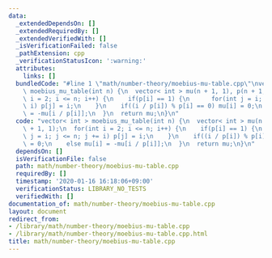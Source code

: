 ```yaml
---
data:
  _extendedDependsOn: []
  _extendedRequiredBy: []
  _extendedVerifiedWith: []
  _isVerificationFailed: false
  _pathExtension: cpp
  _verificationStatusIcon: ':warning:'
  attributes:
    links: []
  bundledCode: "#line 1 \"math/number-theory/moebius-mu-table.cpp\"\nvector< int >\
    \ moebius_mu_table(int n) {\n  vector< int > mu(n + 1, 1), p(n + 1, 1);\n  for(int\
    \ i = 2; i <= n; i++) {\n    if(p[i] == 1) {\n      for(int j = i; j <= n; j +=\
    \ i) p[j] = i;\n    }\n    if((i / p[i]) % p[i] == 0) mu[i] = 0;\n    else mu[i]\
    \ = -mu[i / p[i]];\n  }\n  return mu;\n}\n"
  code: "vector< int > moebius_mu_table(int n) {\n  vector< int > mu(n + 1, 1), p(n\
    \ + 1, 1);\n  for(int i = 2; i <= n; i++) {\n    if(p[i] == 1) {\n      for(int\
    \ j = i; j <= n; j += i) p[j] = i;\n    }\n    if((i / p[i]) % p[i] == 0) mu[i]\
    \ = 0;\n    else mu[i] = -mu[i / p[i]];\n  }\n  return mu;\n}\n"
  dependsOn: []
  isVerificationFile: false
  path: math/number-theory/moebius-mu-table.cpp
  requiredBy: []
  timestamp: '2020-01-16 16:18:06+09:00'
  verificationStatus: LIBRARY_NO_TESTS
  verifiedWith: []
documentation_of: math/number-theory/moebius-mu-table.cpp
layout: document
redirect_from:
- /library/math/number-theory/moebius-mu-table.cpp
- /library/math/number-theory/moebius-mu-table.cpp.html
title: math/number-theory/moebius-mu-table.cpp
---
```

